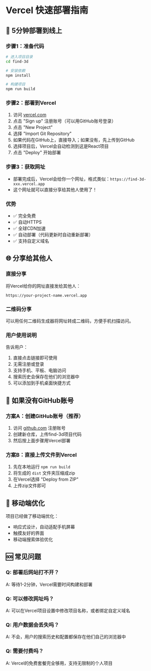 # Vercel 快速部署指南

## 🚀 5分钟部署到线上

### 步骤1：准备代码
```bash
# 进入项目目录
cd find-3d

# 安装依赖
npm install

# 构建项目
npm run build
```

### 步骤2：部署到Vercel
1. 访问 [vercel.com](https://vercel.com)
2. 点击 "Sign up" 注册账号（可以用GitHub账号登录）
3. 点击 "New Project"
4. 选择 "Import Git Repository"
5. 如果代码在GitHub上，直接导入；如果没有，先上传到GitHub
6. 选择项目后，Vercel会自动检测到这是React项目
7. 点击 "Deploy" 开始部署

### 步骤3：获取网址
- 部署完成后，Vercel会给你一个网址，格式类似：`https://find-3d-xxx.vercel.app`
- 这个网址就可以直接分享给其他人使用了！

### 优势
- ✅ 完全免费
- ✅ 自动HTTPS
- ✅ 全球CDN加速
- ✅ 自动部署（代码更新时自动重新部署）
- ✅ 支持自定义域名

## 🌐 分享给其他人

### 直接分享
将Vercel给你的网址直接发给其他人：
```
https://your-project-name.vercel.app
```

### 二维码分享
可以用任何二维码生成器将网址转成二维码，方便手机扫描访问。

### 用户使用说明
告诉用户：
1. 直接点击链接即可使用
2. 无需注册或登录
3. 支持手机、平板、电脑访问
4. 搜索历史会保存在他们的浏览器中
5. 可以添加到手机桌面快捷方式

## 🔧 如果没有GitHub账号

### 方案A：创建GitHub账号（推荐）
1. 访问 [github.com](https://github.com) 注册账号
2. 创建新仓库，上传find-3d项目代码
3. 然后按上面步骤用Vercel部署

### 方案B：直接上传文件到Vercel
1. 先在本地运行 `npm run build`
2. 将生成的 `dist` 文件夹压缩成zip
3. 在Vercel选择 "Deploy from ZIP"
4. 上传zip文件即可

## 📱 移动端优化

项目已经做了移动端优化：
- 响应式设计，自动适配手机屏幕
- 触摸友好的界面
- 移动端搜索体验优化

## 🆘 常见问题

### Q: 部署后网站打不开？
A: 等待1-2分钟，Vercel需要时间构建和部署

### Q: 可以修改网址吗？
A: 可以在Vercel项目设置中修改项目名称，或者绑定自定义域名

### Q: 用户数据会丢失吗？
A: 不会，用户的搜索历史和配置都保存在他们自己的浏览器中

### Q: 需要付费吗？
A: Vercel的免费套餐完全够用，支持无限制的个人项目